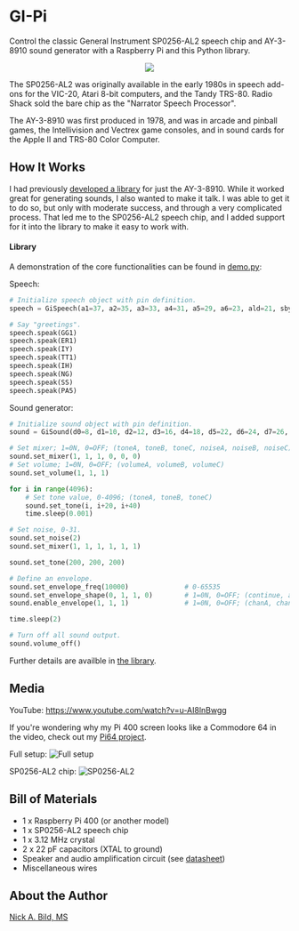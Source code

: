 # GI-Pi

Control the classic General Instrument SP0256-AL2 speech chip and AY-3-8910 sound generator with a Raspberry Pi and this Python library.

<p align="center">
<img src="https://raw.githubusercontent.com/nickbild/retro_audio/main/media/closeup_sm.jpg">
</p>

The SP0256-AL2 was originally available in the early 1980s in speech add-ons for the VIC-20, Atari 8-bit computers, and the Tandy TRS-80.  Radio Shack sold the bare chip as the "Narrator Speech Processor".

The AY-3-8910 was first produced in 1978, and was in arcade and pinball games, the Intellivision and Vectrex game consoles, and in sound cards for the Apple II and TRS-80 Color Computer.

## How It Works

I had previously [developed a library](https://github.com/nickbild/ay-3-8910) for just the AY-3-8910.  While it worked great for generating sounds, I also wanted to make it talk.  I was able to get it to do so, but only with moderate success, and through a very complicated process.  That led me to the SP0256-AL2 speech chip, and I added support for it into the library to make it easy to work with.

#### Library

A demonstration of the core functionalities can be found in [demo.py](https://github.com/nickbild/retro_audio/blob/main/demo.py):

Speech:

```python
# Initialize speech object with pin definition.
speech = GiSpeech(a1=37, a2=35, a3=33, a4=31, a5=29, a6=23, ald=21, sby=15, rst=13)

# Say "greetings".
speech.speak(GG1)
speech.speak(ER1)
speech.speak(IY)
speech.speak(TT1)
speech.speak(IH)
speech.speak(NG)
speech.speak(SS)
speech.speak(PA5)
```

Sound generator:

```python
# Initialize sound object with pin definition.
sound = GiSound(d0=8, d1=10, d2=12, d3=16, d4=18, d5=22, d6=24, d7=26, bc1=36, bdir=38, reset=40)

# Set mixer; 1=0N, 0=OFF; (toneA, toneB, toneC, noiseA, noiseB, noiseC)
sound.set_mixer(1, 1, 1, 0, 0, 0)
# Set volume; 1=0N, 0=OFF; (volumeA, volumeB, volumeC)
sound.set_volume(1, 1, 1)

for i in range(4096):
    # Set tone value, 0-4096; (toneA, toneB, toneC)
    sound.set_tone(i, i+20, i+40)
    time.sleep(0.001)

# Set noise, 0-31.
sound.set_noise(2)
sound.set_mixer(1, 1, 1, 1, 1, 1)

sound.set_tone(200, 200, 200)

# Define an envelope.
sound.set_envelope_freq(10000)              # 0-65535
sound.set_envelope_shape(0, 1, 1, 0)        # 1=0N, 0=OFF; (continue, attack, alternate, hold)
sound.enable_envelope(1, 1, 1)              # 1=0N, 0=OFF; (chanA, chanB, chanC)

time.sleep(2)

# Turn off all sound output.
sound.volume_off()
```

Further details are availble in [the library](https://github.com/nickbild/retro_audio/blob/main/gi_sound.py).

## Media

YouTube:
https://www.youtube.com/watch?v=u-AI8lnBwgg

If you're wondering why my Pi 400 screen looks like a Commodore 64 in the video, check out my [Pi64 project](https://github.com/nickbild/pi-64).

Full setup:
![Full setup](https://raw.githubusercontent.com/nickbild/retro_audio/main/media/full_setup_sm.jpg)

SP0256-AL2 chip:
![SP0256-AL2](https://raw.githubusercontent.com/nickbild/retro_audio/main/media/sp0256_sm.jpg)

## Bill of Materials

- 1 x Raspberry Pi 400 (or another model)
- 1 x SP0256-AL2 speech chip
- 1 x 3.12 MHz crystal
- 2 x 22 pF capacitors (XTAL to ground)
- Speaker and audio amplification circuit (see [datasheet](https://github.com/nickbild/retro_audio/blob/main/spo256_datasheet.pdf))
- Miscellaneous wires

## About the Author

[Nick A. Bild, MS](https://nickbild79.firebaseapp.com/#!/)
